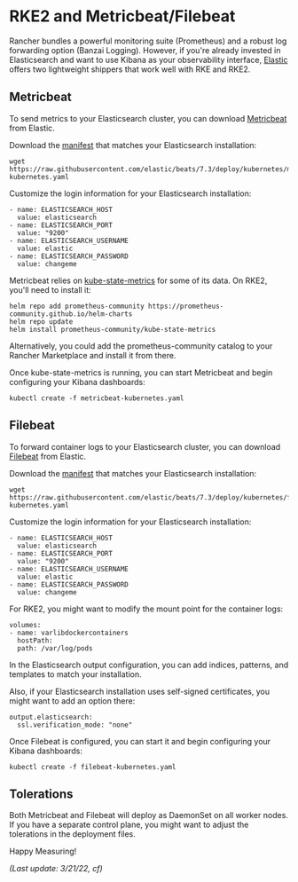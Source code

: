 # RKE2 and Metricbeat/Filebeat

Rancher bundles a powerful monitoring suite (Prometheus) and a robust log forwarding option (Banzai Logging). However, if you're already invested in Elasticsearch and want to use Kibana as your observability interface, [Elastic](https://www.elastic.co/) offers two lightweight shippers that work well with RKE and RKE2.

## Metricbeat

To send metrics to your Elasticsearch cluster, you can download [Metricbeat](https://www.elastic.co/beats/metricbeat) from Elastic.

Download the [manifest](https://www.elastic.co/guide/en/beats/metricbeat/current/running-on-kubernetes.html) that matches your Elasticsearch installation:

```
wget https://raw.githubusercontent.com/elastic/beats/7.3/deploy/kubernetes/metricbeat-kubernetes.yaml
```

Customize the login information for your Elasticsearch installation:

```
- name: ELASTICSEARCH_HOST
  value: elasticsearch
- name: ELASTICSEARCH_PORT
  value: "9200"
- name: ELASTICSEARCH_USERNAME
  value: elastic
- name: ELASTICSEARCH_PASSWORD
  value: changeme
```

Metricbeat relies on [kube-state-metrics](https://github.com/kubernetes/kube-state-metrics) for some of its data. On RKE2, you'll need to install it:

```
helm repo add prometheus-community https://prometheus-community.github.io/helm-charts
helm repo update
helm install prometheus-community/kube-state-metrics
```

Alternatively, you could add the prometheus-community catalog to your Rancher Marketplace and install it from there.

Once kube-state-metrics is running, you can start Metricbeat and begin configuring your Kibana dashboards:

```
kubectl create -f metricbeat-kubernetes.yaml
```

## Filebeat

To forward container logs to your Elasticsearch cluster, you can download [Filebeat](https://www.elastic.co/beats/filebeat) from Elastic.

Download the [manifest](https://www.elastic.co/guide/en/beats/filebeat/current/running-on-kubernetes.html) that matches your Elasticsearch installation:

```
wget https://raw.githubusercontent.com/elastic/beats/7.3/deploy/kubernetes/filebeat-kubernetes.yaml
```

Customize the login information for your Elasticsearch installation:

```
- name: ELASTICSEARCH_HOST
  value: elasticsearch
- name: ELASTICSEARCH_PORT
  value: "9200"
- name: ELASTICSEARCH_USERNAME
  value: elastic
- name: ELASTICSEARCH_PASSWORD
  value: changeme
```

For RKE2, you might want to modify the mount point for the container logs:

```
volumes:
- name: varlibdockercontainers
  hostPath:
  path: /var/log/pods
```

In the Elasticsearch output configuration, you can add indices, patterns, and templates to match your installation.

Also, if your Elasticsearch installation uses self-signed certificates, you might want to add an option there:

```
output.elasticsearch:
  ssl.verification_mode: "none"
```

Once Filebeat is configured, you can start it and begin configuring your Kibana dashboards:

```
kubectl create -f filebeat-kubernetes.yaml
```

## Tolerations

Both Metricbeat and Filebeat will deploy as DaemonSet on all worker nodes. If you have a separate control plane, you might want to adjust the tolerations in the deployment files.


Happy Measuring!

*(Last update: 3/21/22, cf)*
